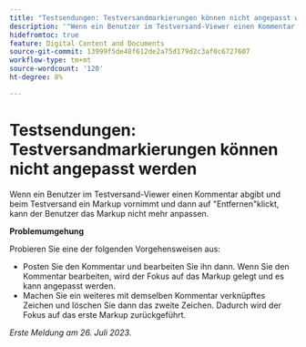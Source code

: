 ```yaml
---
title: "Testsendungen: Testversandmarkierungen können nicht angepasst werden"
description: '"Wenn ein Benutzer im Testversand-Viewer einen Kommentar abgibt, beim Testversand ein Markup durchführt und dann auf "Entfernen"klickt, kann der Benutzer das Markup nicht mehr anpassen. „'
hidefromtoc: true
feature: Digital Content and Documents
source-git-commit: 13999f5de48f612de2a75d179d2c3af0c6727607
workflow-type: tm+mt
source-wordcount: '120'
ht-degree: 8%

---
```



# Testsendungen: Testversandmarkierungen können nicht angepasst werden

<!--WF and WFP TOCs-->

Wenn ein Benutzer im Testversand-Viewer einen Kommentar abgibt und beim Testversand ein Markup vornimmt und dann auf &quot;Entfernen&quot;klickt, kann der Benutzer das Markup nicht mehr anpassen.

**Problemumgehung**

Probieren Sie eine der folgenden Vorgehensweisen aus:

* Posten Sie den Kommentar und bearbeiten Sie ihn dann. Wenn Sie den Kommentar bearbeiten, wird der Fokus auf das Markup gelegt und es kann angepasst werden.
* Machen Sie ein weiteres mit demselben Kommentar verknüpftes Zeichen und löschen Sie dann das zweite Zeichen. Dadurch wird der Fokus auf das erste Markup zurückgeführt.

_Erste Meldung am 26. Juli 2023._


